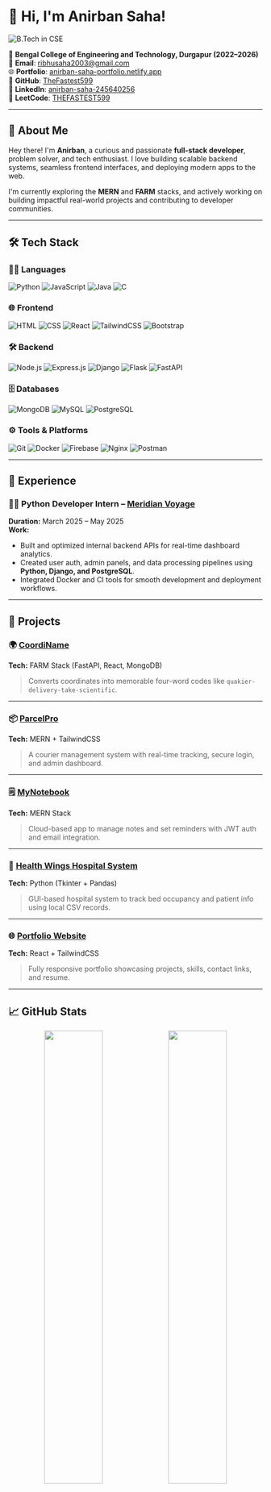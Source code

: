 # 👋 Hi, I'm Anirban Saha!

<img src="https://img.shields.io/badge/B.Tech-CSE-blue?style=flat-square" alt="B.Tech in CSE">

📍 **Bengal College of Engineering and Technology, Durgapur (2022–2026)**  
📧 **Email**: [ribhusaha2003@gmail.com](mailto:ribhusaha2003@gmail.com)  
🌐 **Portfolio**: [anirban-saha-portfolio.netlify.app](https://anirban-saha-portfolio.netlify.app)  
🔗 **GitHub**: [TheFastest599](https://github.com/TheFastest599)  
🔗 **LinkedIn**: [anirban-saha-245640256](https://www.linkedin.com/in/anirban-saha-245640256)  
🧠 **LeetCode**: [THEFASTEST599](https://leetcode.com/u/THEFASTEST599/)

---

## 🚀 About Me

Hey there! I'm **Anirban**, a curious and passionate **full-stack developer**, problem solver, and tech enthusiast. I love building scalable backend systems, seamless frontend interfaces, and deploying modern apps to the web.

I'm currently exploring the **MERN** and **FARM** stacks, and actively working on building impactful real-world projects and contributing to developer communities.

---

## 🛠️ Tech Stack

### 👨‍💻 Languages
![Python](https://img.shields.io/badge/Python-3776AB?style=for-the-badge&logo=python&logoColor=white)
![JavaScript](https://img.shields.io/badge/JavaScript-F7DF1E?style=for-the-badge&logo=javascript&logoColor=black)
![Java](https://img.shields.io/badge/Java-007396?style=for-the-badge&logo=java&logoColor=white)
![C](https://img.shields.io/badge/C-A8B9CC?style=for-the-badge&logo=c&logoColor=black)

### 🌐 Frontend
![HTML](https://img.shields.io/badge/HTML-E34F26?style=for-the-badge&logo=html5&logoColor=white)
![CSS](https://img.shields.io/badge/CSS-1572B6?style=for-the-badge&logo=css3&logoColor=white)
![React](https://img.shields.io/badge/React-61DAFB?style=for-the-badge&logo=react&logoColor=black)
![TailwindCSS](https://img.shields.io/badge/Tailwind_CSS-38B2AC?style=for-the-badge&logo=tailwind-css&logoColor=white)
![Bootstrap](https://img.shields.io/badge/Bootstrap-7952B3?style=for-the-badge&logo=bootstrap&logoColor=white)

### 🛠️ Backend
![Node.js](https://img.shields.io/badge/Node.js-339933?style=for-the-badge&logo=node.js&logoColor=white)
![Express.js](https://img.shields.io/badge/Express.js-000000?style=for-the-badge&logo=express&logoColor=white)
![Django](https://img.shields.io/badge/Django-092E20?style=for-the-badge&logo=django&logoColor=white)
![Flask](https://img.shields.io/badge/Flask-000000?style=for-the-badge&logo=flask&logoColor=white)
![FastAPI](https://img.shields.io/badge/FastAPI-009688?style=for-the-badge&logo=fastapi&logoColor=white)

### 🗄️ Databases
![MongoDB](https://img.shields.io/badge/MongoDB-4EA94B?style=for-the-badge&logo=mongodb&logoColor=white)
![MySQL](https://img.shields.io/badge/MySQL-4479A1?style=for-the-badge&logo=mysql&logoColor=white)
![PostgreSQL](https://img.shields.io/badge/PostgreSQL-336791?style=for-the-badge&logo=postgresql&logoColor=white)

### ⚙️ Tools & Platforms
![Git](https://img.shields.io/badge/Git-F05032?style=for-the-badge&logo=git&logoColor=white)
![Docker](https://img.shields.io/badge/Docker-2496ED?style=for-the-badge&logo=docker&logoColor=white)
![Firebase](https://img.shields.io/badge/Firebase-FFCA28?style=for-the-badge&logo=firebase&logoColor=black)
![Nginx](https://img.shields.io/badge/Nginx-009639?style=for-the-badge&logo=nginx&logoColor=white)
![Postman](https://img.shields.io/badge/Postman-FF6C37?style=for-the-badge&logo=postman&logoColor=white)

---

## 💼 Experience

### 🧑‍💻 Python Developer Intern – [Meridian Voyage](https://meridianvoyage.in)
**Duration:** March 2025 – May 2025  
**Work:**  
- Built and optimized internal backend APIs for real-time dashboard analytics.  
- Created user auth, admin panels, and data processing pipelines using **Python, Django, and PostgreSQL**.  
- Integrated Docker and CI tools for smooth development and deployment workflows.

---

## 🚀 Projects

### 🌍 [CoordiName](https://github.com/TheFastest599/CoordiName)
**Tech:** FARM Stack (FastAPI, React, MongoDB)  
> Converts coordinates into memorable four-word codes like `quakier-delivery-take-scientific`.

---

### 📦 [ParcelPro](https://github.com/TheFastest599/ParcelPro)
**Tech:** MERN + TailwindCSS  
> A courier management system with real-time tracking, secure login, and admin dashboard.

---

### 🗒️ [MyNotebook](https://github.com/TheFastest599/mynotebook)
**Tech:** MERN Stack  
> Cloud-based app to manage notes and set reminders with JWT auth and email integration.

---

### 🏥 [Health Wings Hospital System](https://github.com/TheFastest599/HOSPITAL-MANAGEMENT-SYSTEM)
**Tech:** Python (Tkinter + Pandas)  
> GUI-based hospital system to track bed occupancy and patient info using local CSV records.

---

### 🌐 [Portfolio Website](https://github.com/TheFastest599/my-portfolio)
**Tech:** React + TailwindCSS  
> Fully responsive portfolio showcasing projects, skills, contact links, and resume.

---

## 📈 GitHub Stats

<p align="center">
  <img src="https://github-readme-stats.vercel.app/api?username=TheFastest599&show_icons=true&theme=radical" width="48%">
  <img src="https://github-readme-streak-stats.herokuapp.com/?user=TheFastest599&theme=radical" width="48%">
</p>

<p align="center">
  <img src="https://github-profile-trophy.vercel.app/?username=TheFastest599&theme=radical&no-frame=true&row=1&column=6">
</p>

<p align="center">
  <img src="https://github-readme-activity-graph.vercel.app/graph?username=TheFastest599&theme=react-dark&area=true&hide_border=true">
</p>

---

## 🧠 LeetCode

<p align="center">
  <a href="https://leetcode.com/u/THEFASTEST599/">
    <img src="https://leetcard.jacoblin.cool/THEFASTEST599?theme=dark&font=Baloo%202&ext=heatmap">
  </a>
</p>

---

## 🎯 Roles & Communities

- 🧑‍💻 **Web Lead**, GDG On Campus BCET *(Sep 2024 – Present)*  
- 🧠 **Organizer**, Code Vision BCET *(Aug 2024 – Present)*  
- 💡 **Coordinator**, EDC BCET *(Apr 2023 – Present)*

---

## 📜 Certifications

- **Google AI-ML Virtual Internship**  
- **The Complete JavaScript Course 2023: From Zero to Expert!**

---

## 🏆 Achievements

- 🥈 2nd Place – *CODE OF DUTY*  
- 🥉 3rd Place – *CODE ERROR*  
- 🥈 2nd Place – *CODE JAM Hackathon* with Team **Edgerunners**

---

🌱 _Open to collaboration, internships, and innovative ideas_  
💬 _Feel free to connect — let’s build together!_
